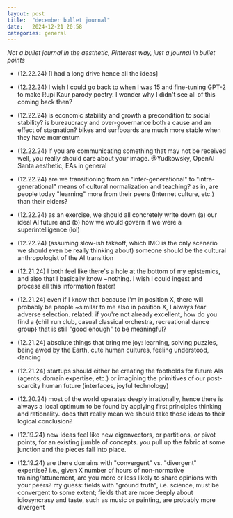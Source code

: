 ```yaml
---
layout: post
title:  "december bullet journal"
date:   2024-12-21 20:58
categories: general
---
```


*Not a bullet journal in the aesthetic, Pinterest way, just a journal in bullet points*
- (12.22.24) [I had a long drive hence all the ideas] 

- (12.22.24) I wish I could go back to when I was 15 and fine-tuning GPT-2 to make Rupi Kaur parody poetry. I wonder why I didn't see all of this coming back then?

- (12.22.24) is economic stability and growth a precondition to social stability? is bureaucracy and over-governance both a cause and an effect of stagnation? bikes and surfboards are much more stable when they have momentum

- (12.22.24) if you are communicating something that may not be received well, you really should care about your image. @Yudkowsky, OpenAI Santa aesthetic, EAs in general

- (12.22.24) are we transitioning from an "inter-generational" to "intra-generational" means of cultural normalization and teaching? as in, are people today "learning" more from their peers (Internet culture, etc.) than their elders?

- (12.22.24) as an exercise, we should all concretely write down (a) our ideal AI future and (b) how we would govern if we were a superintelligence (lol)

- (12.22.24) (assuming slow-ish takeoff, which IMO is the only scenario we should even be really thinking about) someone should be the cultural anthropologist of the AI transition

- (12.21.24) I both feel like there's a hole at the bottom of my epistemics, and also that I basically know ~nothing. I wish I could ingest and process all this information faster!

- (12.21.24) even if I know that because I'm in position X, there will probably be people ~similar to me also in position X, I always fear adverse selection. related: if you're not already excellent, how do you find a {chill run club, casual classical orchestra, recreational dance group} that is still "good enough" to be meaningful?

- (12.21.24) absolute things that bring me joy: learning, solving puzzles, being awed by the Earth, cute human cultures, feeling understood, dancing

- (12.21.24) startups should either be creating the footholds for future AIs (agents, domain expertise, etc.) or imagining the primitives of our post-scarcity human future (interfaces, joyful technology)

- (12.20.24) most of the world operates deeply irrationally, hence there is always a local optimum to be found by applying first principles thinking and rationality. does that really mean we should take those ideas to their logical conclusion?

- (12.19.24) new ideas feel like new eigenvectors, or partitions, or pivot points, for an existing jumble of concepts. you pull up the fabric at some junction and the pieces fall into place.

- (12.19.24) are there domains with "convergent" vs. "divergent" expertise? i.e., given X number of hours of non-normative training/attunement, are you more or less likely to share opinions with your peers? my guess: fields with "ground truth", i.e. science, must be convergent to some extent; fields that are more deeply about idiosyncrasy and taste, such as music or painting, are probably more divergent